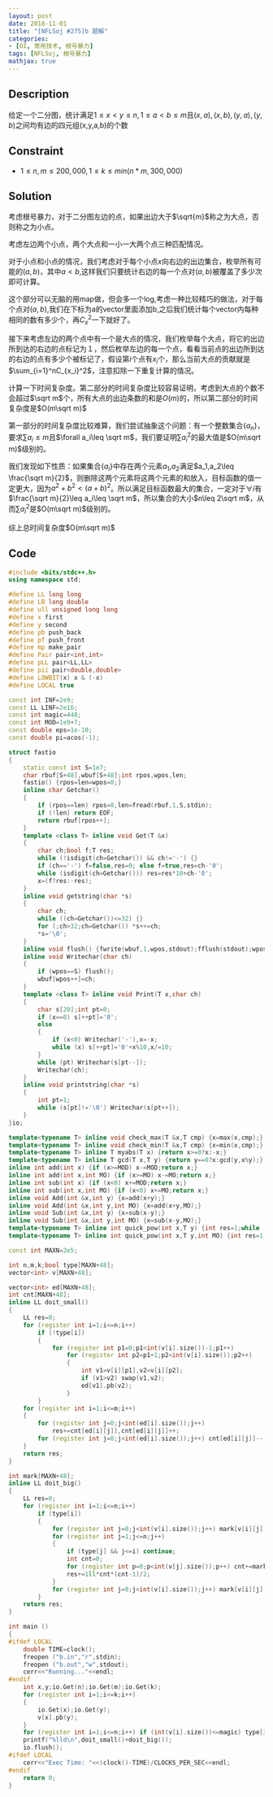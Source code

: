 ```yaml
---
layout: post
date: 2018-11-01
title: "[NFLSoj #275]b 题解"
categories:
- [OI, 常用技术, 根号暴力]
tags: [NFLSoj, 根号暴力]
mathjax: true
---
```


## Description

给定一个二分图，统计满足$1\leq x<y\leq n,1\leq a<b\leq m$且$(x,a),(x,b),(y,a),(y,b)$之间均有边的四元组(x,y,a,b)的个数

## Constraint
- $1\leq n,m \leq 200,000,1\leq k \leq min(n*m,300,000)$
  
<!-- more -->

## Solution

考虑根号暴力，对于二分图左边的点，如果出边大于$\sqrt{m}$称之为大点，否则称之为小点。

考虑左边两个小点，两个大点和一小一大两个点三种匹配情况。

对于小点和小点的情况，我们考虑对于每个小点$x$向右边的出边集合，枚举所有可能的$(a,b)$，其中$a<b$,这样我们只要统计右边的每一个点对$(a,b)$被覆盖了多少次即可计算。

这个部分可以无脑的用map做，但会多一个log,考虑一种比较精巧的做法，对于每个点对$(a,b)$,我们在下标为a的vector里面添加b,之后我们统计每个vector内每种相同的数有多少个，再$C_x^2$一下就好了。

接下来考虑左边的两个点中有一个是大点的情况，我们枚举每个大点，将它的出边所到达的右边的点标记为１，然后枚举左边的每一个点，看看当前点的出边所到达的右边的点有多少个被标记了，假设第$i$个点有$x_i$个，那么当前大点的贡献就是$\sum_{i=1}^nC_{x_i}^2$，注意扣除一下重复计算的情况。

计算一下时间复杂度。第二部分的时间复杂度比较容易证明，考虑到大点的个数不会超过$\sqrt m$个，所有大点的出边条数的和是$O(m)$的，所以第二部分的时间复杂度是$O(m\sqrt m)$

第一部分的时间复杂度比较难算，我们尝试抽象这个问题：有一个整数集合$\{a_n\}$，要求$\sum a_i\leq m$且$\forall a_i\leq \sqrt m$，我们要证明$\sum {a_i}^2$的最大值是$O(m\sqrt m)$级别的。

我们发现如下性质：如果集合$\{a_i\}$中存在两个元素$a_1$,$a_2$满足$a_1,a_2\leq \frac{\sqrt m}{2}$，则删除这两个元素将这两个元素的和放入，目标函数的值一定更大，因为$a^2+b^2<{(a+b)}^2$。所以满足目标函数最大的集合，一定对于$\forall i$有$\frac{\sqrt m}{2}\leq a_i\leq \sqrt m$，所以集合的大小$n\leq 2\sqrt m$，从而$\sum {a_i}^2$是$O(m\sqrt m)$级别的。

综上总时间复杂度$O(m\sqrt m)$

## Code
```cpp
#include <bits/stdc++.h>
using namespace std;

#define LL long long
#define LB long double
#define ull unsigned long long
#define x first
#define y second
#define pb push_back
#define pf push_front
#define mp make_pair
#define Pair pair<int,int>
#define pLL pair<LL,LL>
#define pii pair<double,double>
#define LOWBIT(x) x & (-x)
#define LOCAL true

const int INF=2e9;
const LL LINF=2e16;
const int magic=448;
const int MOD=1e9+7;
const double eps=1e-10;
const double pi=acos(-1);

struct fastio
{
    static const int S=1e7;
    char rbuf[S+48],wbuf[S+48];int rpos,wpos,len;
    fastio() {rpos=len=wpos=0;}
    inline char Getchar()
    {
        if (rpos==len) rpos=0,len=fread(rbuf,1,S,stdin);
        if (!len) return EOF;
        return rbuf[rpos++];
    }
    template <class T> inline void Get(T &x)
    {
        char ch;bool f;T res;
        while (!isdigit(ch=Getchar()) && ch!='-') {}
        if (ch=='-') f=false,res=0; else f=true,res=ch-'0';
        while (isdigit(ch=Getchar())) res=res*10+ch-'0';
        x=(f?res:-res);
    }
    inline void getstring(char *s)
    {
        char ch;
        while ((ch=Getchar())<=32) {}
        for (;ch>32;ch=Getchar()) *s++=ch;
        *s='\0';
    }
    inline void flush() {fwrite(wbuf,1,wpos,stdout);fflush(stdout);wpos=0;}
    inline void Writechar(char ch)
    {
        if (wpos==S) flush();
        wbuf[wpos++]=ch;
    }
    template <class T> inline void Print(T x,char ch)
    {
        char s[20];int pt=0;
        if (x==0) s[++pt]='0';
        else
        {
            if (x<0) Writechar('-'),x=-x;
            while (x) s[++pt]='0'+x%10,x/=10;
        }
        while (pt) Writechar(s[pt--]);
        Writechar(ch);
    }
    inline void printstring(char *s)
    {
        int pt=1;
        while (s[pt]!='\0') Writechar(s[pt++]);
    }
}io;

template<typename T> inline void check_max(T &x,T cmp) {x=max(x,cmp);}
template<typename T> inline void check_min(T &x,T cmp) {x=min(x,cmp);}
template<typename T> inline T myabs(T x) {return x>=0?x:-x;}
template<typename T> inline T gcd(T x,T y) {return y==0?x:gcd(y,x%y);}
inline int add(int x) {if (x>=MOD) x-=MOD;return x;}
inline int add(int x,int MO) {if (x>=MO) x-=MO;return x;}
inline int sub(int x) {if (x<0) x+=MOD;return x;}
inline int sub(int x,int MO) {if (x<0) x+=MO;return x;}
inline void Add(int &x,int y) {x=add(x+y);}
inline void Add(int &x,int y,int MO) {x=add(x+y,MO);}
inline void Sub(int &x,int y) {x=sub(x-y);}
inline void Sub(int &x,int y,int MO) {x=sub(x-y,MO);}
template<typename T> inline int quick_pow(int x,T y) {int res=1;while (y) {if (y&1) res=1ll*res*x%MOD;x=1ll*x*x%MOD;y>>=1;}return res;}
template<typename T> inline int quick_pow(int x,T y,int MO) {int res=1;while (y) {if (y&1) res=1ll*res*x%MO;x=1ll*x*x%MO;y>>=1;}return res;}

const int MAXN=2e5;

int n,m,k;bool type[MAXN+48];
vector<int> v[MAXN+48];

vector<int> ed[MAXN+48];
int cnt[MAXN+48];
inline LL doit_small()
{
    LL res=0;
    for (register int i=1;i<=n;i++)
        if (!type[i])
        {
            for (register int p1=0;p1<int(v[i].size())-1;p1++)
                for (register int p2=p1+1;p2<int(v[i].size());p2++)
                {
                    int v1=v[i][p1],v2=v[i][p2];
                    if (v1>v2) swap(v1,v2);
                    ed[v1].pb(v2);
                }
        }
    for (register int i=1;i<=m;i++)
    {
        for (register int j=0;j<int(ed[i].size());j++)
            res+=cnt[ed[i][j]],cnt[ed[i][j]]++;
        for (register int j=0;j<int(ed[i].size());j++) cnt[ed[i][j]]--;
    }
    return res;
}

int mark[MAXN+48];
inline LL doit_big()
{
    LL res=0;
    for (register int i=1;i<=n;i++)
        if (type[i])
        {
            for (register int j=0;j<int(v[i].size());j++) mark[v[i][j]]=1;
            for (register int j=1;j<=n;j++)
            {
                if (type[j] && j<=i) continue;
                int cnt=0;
                for (register int p=0;p<int(v[j].size());p++) cnt+=mark[v[j][p]];
                res+=1ll*cnt*(cnt-1)/2;
            }
            for (register int j=0;j<int(v[i].size());j++) mark[v[i][j]]=0;
        }
    return res;
}

int main ()
{
#ifdef LOCAL
    double TIME=clock();
    freopen ("b.in","r",stdin);
    freopen ("b.out","w",stdout);
    cerr<<"Running..."<<endl;
#endif
    int x,y;io.Get(n);io.Get(m);io.Get(k);
    for (register int i=1;i<=k;i++)
    {
        io.Get(x);io.Get(y);
        v[x].pb(y);
    }
    for (register int i=1;i<=n;i++) if (int(v[i].size())<=magic) type[i]=false; else type[i]=true;
    printf("%lld\n",doit_small()+doit_big());
    io.flush();
#ifdef LOCAL
    cerr<<"Exec Time: "<<(clock()-TIME)/CLOCKS_PER_SEC<<endl;
#endif
    return 0;
}
```